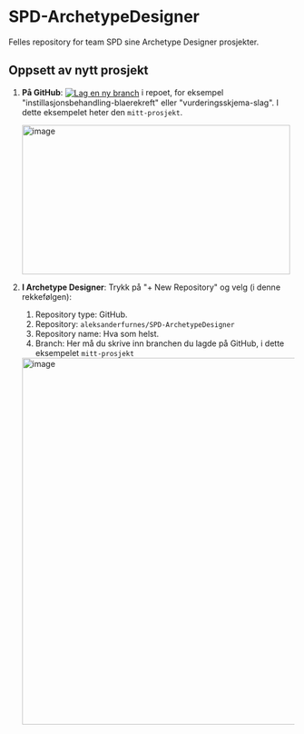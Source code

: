 # SPD-ArchetypeDesigner
Felles repository for team SPD sine Archetype Designer prosjekter.

## Oppsett av nytt prosjekt
1. **På GitHub**: <a href="../../branches"><img alt="Lag en ny branch" src="https://img.shields.io/badge/Lag%20ny%20branch-3b8640?style=flat" align="center"></a> i repoet, for eksempel "instillasjonsbehandling-blaerekreft" eller "vurderingsskjema-slag". I dette eksempelet heter den `mitt-prosjekt`. 

   <a href="../../branches"><img width="472" height="263" alt="image" src="https://github.com/user-attachments/assets/003ef373-a708-4f5f-84e7-54185128266a" /></a>

3. **I Archetype Designer**: Trykk på "+ New Repository" og velg (i denne rekkefølgen):
    1. Repository type: GitHub.
    2. Repository: `aleksanderfurnes/SPD-ArchetypeDesigner`
    3. Repository name: Hva som helst.
    4. Branch: Her må du skrive inn branchen du lagde på GitHub, i dette eksempelet `mitt-prosjekt`
    <img width="696" height="646" alt="image" src="https://github.com/user-attachments/assets/1917c546-9192-49c9-99e1-31dded4849c0" />
